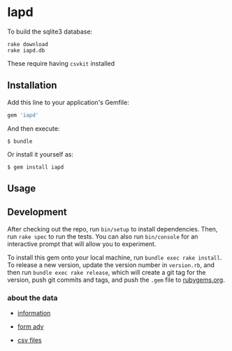# Iapd

To build the sqlite3 database:

``` shell
rake download
rake iapd.db
```

These require having `csvkit` installed

## Installation

Add this line to your application's Gemfile:

```ruby
gem 'iapd'
```

And then execute:

    $ bundle

Or install it yourself as:

    $ gem install iapd

## Usage



## Development

After checking out the repo, run `bin/setup` to install dependencies. Then, run `rake spec` to run the tests. You can also run `bin/console` for an interactive prompt that will allow you to experiment.

To install this gem onto your local machine, run `bundle exec rake install`. To release a new version, update the version number in `version.rb`, and then run `bundle exec rake release`, which will create a git tag for the version, push git commits and tags, and push the `.gem` file to [rubygems.org](https://rubygems.org).


### about the data

- [information](https://www.sec.gov/help/foiadocsinvafoiahtm.html)

- [form adv](https://www.sec.gov/about/forms/formadv-part1a.pdf)

- [csv files](https://www.sec.gov/foia/docs/form-adv-archive-data.htm)
